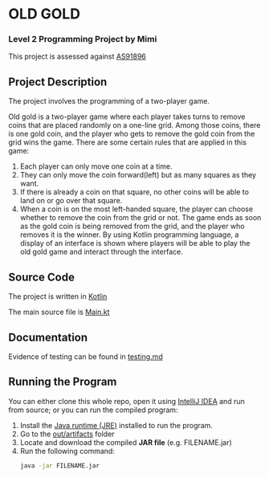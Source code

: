 # OLD GOLD

### Level 2 Programming Project by Mimi

This project is assessed against [AS91896](https://www.nzqa.govt.nz/nqfdocs/ncea-resource/achievements/2019/as91896.pdf)

## Project Description

The project involves the programming of a two-player game.

Old gold is a two-player game where each player takes turns to remove coins that are placed randomly on a one-line
grid. Among those coins, there is one gold coin, and the player who gets to remove the gold coin from the grid wins
the game. There are some certain rules that are applied in this game:
1) Each player can only move one coin at a time.
2) They can only move the coin forward(left) but as many squares as they want.
3) If there is already a coin on that square, no other coins will be able to land on or go over that square.
4) When a coin is on the most left-handed square, the player can choose whether to remove the coin from the grid or not.
The game ends as soon as the gold coin is being removed from the grid, and the player who removes it is the winner.
By using Kotlin programming language, a display of an interface is shown where players will be able to play
the old gold game and interact through the interface.


## Source Code

The project is written in [Kotlin](https://kotlinlang.org/)

The main source file is [Main.kt](src/META-INF/Main.kt)


## Documentation

Evidence of testing can be found in [testing.md](testing.md)


## Running the Program

You can either clone this whole repo, open it using [IntelliJ IDEA](https://www.jetbrains.com/idea/download/) and run from source; or you can run the compiled program:

1. Install the [Java runtime (JRE)](https://www.java.com/en/download/) installed to run the program.
2. Go to the [out/artifacts](out/artifacts) folder
3. Locate and download the compiled **JAR file** (e.g. FILENAME.jar)
4. Run the following command:
    ```bash
    java -jar FILENAME.jar
    ```

